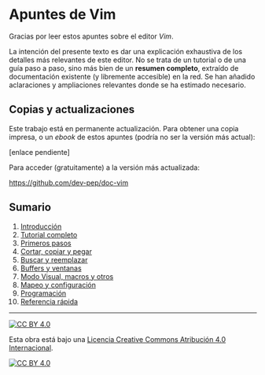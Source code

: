 # Apuntes de Vim

Gracias por leer estos apuntes sobre el editor *Vim*.

La intención del presente texto es dar una explicación exhaustiva de los detalles más relevantes de este editor. No se trata de un tutorial o de una guía paso a paso, sino más bien de un **resumen completo**, extraído de documentación existente (y libremente accesible) en la red. Se han añadido aclaraciones y ampliaciones relevantes donde se ha estimado necesario.

## Copias y actualizaciones

Este trabajo está en permanente actualización. Para obtener una copia impresa, o un *ebook* de estos apuntes (podría no ser la versión más actual):

[enlace pendiente]

Para acceder (gratuitamente) a la versión más actualizada:

https://github.com/dev-pep/doc-vim

## Sumario

1. [Introducción](capitulos/01-introduccion.md)
2. [Tutorial completo](capitulos/02-tutorial.md)
3. [Primeros pasos](capitulos/03-primeros-pasos.md)
4. [Cortar, copiar y pegar](capitulos/04-cortar-copiar-pegar.md)
5. [Buscar y reemplazar](capitulos/05-buscar-reemplazar.md)
6. [Buffers y ventanas](capitulos/06-buffers-ventanas.md)
7. [Modo Visual, macros y otros](capitulos/07-modo-visual-macros-etc.md)
8. [Mapeo y configuración](capitulos/08-mapeo-configuracion.md)
9. [Programación](capitulos/09-programacion.md)
10. [Referencia rápida](capitulos/10-referencia-rapida.md)

---

[![CC BY 4.0][cc-by-shield]][cc-by]

Esta obra está bajo una
[Licencia Creative Commons Atribución 4.0 Internacional][cc-by].

[![CC BY 4.0][cc-by-image]][cc-by]

[cc-by]: https://creativecommons.org/licenses/by/4.0/deed.es
[cc-by-image]: https://i.creativecommons.org/l/by/4.0/88x31.png
[cc-by-shield]: https://img.shields.io/badge/License-CC%20BY%204.0-lightgrey.svg
